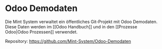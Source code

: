 # Odoo Demodaten

Die Mint System verwaltet ein öffentliches Git-Projekt mit Odoo Demodaten. Diese Daten werden im [[Odoo Handbuch]] und in den [[Prozesse Odoo|Odoo Prozessen]] verwendet.

Repository: https://github.com/Mint-System/Odoo-Demodaten